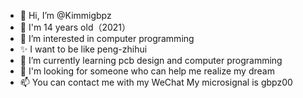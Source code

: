 - 👋 Hi, I’m @Kimmigbpz
- 🎂 I'm 14 years old（2021）
- 👀 I’m interested in computer programming
- ✨ I want to be like peng-zhihui
- 🌱 I’m currently learning pcb design and computer programming
- 💞️ I'm looking for someone who can help me realize my dream
- 📫 You can contact me with my WeChat My microsignal is gbpz00

<!---
Kimmigbpz/Kimmigbpz is a ✨ special ✨ repository because its `README.md` (this file) appears on your GitHub profile.
You can click the Preview link to take a look at your changes.
--->
